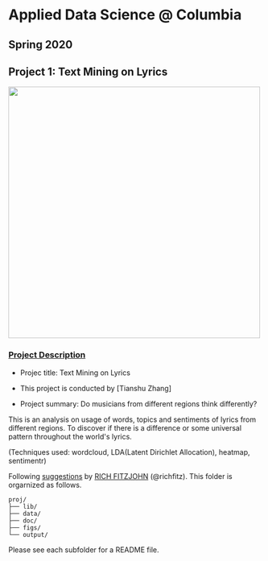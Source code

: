 # Applied Data Science @ Columbia
## Spring 2020
## Project 1: Text Mining on Lyrics

<img src="figs/title1.jpeg" width="500">

### [Project Description](doc/)

+ Projec title: Text Mining on Lyrics
+ This project is conducted by [Tianshu Zhang]

+ Project summary: Do musicians from different regions think differently?

This is an analysis on usage of words, topics and sentiments of lyrics from different regions. To discover if there is a difference or some universal pattern throughout the world's lyrics.

(Techniques used: wordcloud, LDA(Latent Dirichlet Allocation), heatmap, sentimentr)

Following [suggestions](http://nicercode.github.io/blog/2013-04-05-projects/) by [RICH FITZJOHN](http://nicercode.github.io/about/#Team) (@richfitz). This folder is orgarnized as follows.

```
proj/
├── lib/
├── data/
├── doc/
├── figs/
└── output/
```

Please see each subfolder for a README file.
